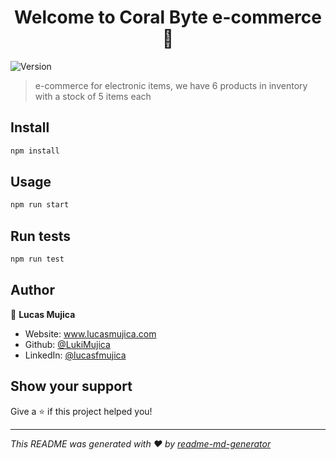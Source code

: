 <h1 align="center">Welcome to Coral Byte e-commerce 👋</h1>
<p>
  <img alt="Version" src="https://img.shields.io/badge/version-0.1.0-blue.svg?cacheSeconds=2592000" />
</p>

> e-commerce for electronic items, we have 6 products in inventory with a stock of 5 items each

## Install

```sh
npm install
```

## Usage

```sh
npm run start
```

## Run tests

```sh
npm run test
```

## Author

👤 **Lucas Mujica**

* Website: www.lucasmujica.com
* Github: [@LukiMujica](https://github.com/LukiMujica)
* LinkedIn: [@lucasfmujica](https://linkedin.com/in/lucasfmujica)

## Show your support

Give a ⭐️ if this project helped you!

***
_This README was generated with ❤️ by [readme-md-generator](https://github.com/kefranabg/readme-md-generator)_